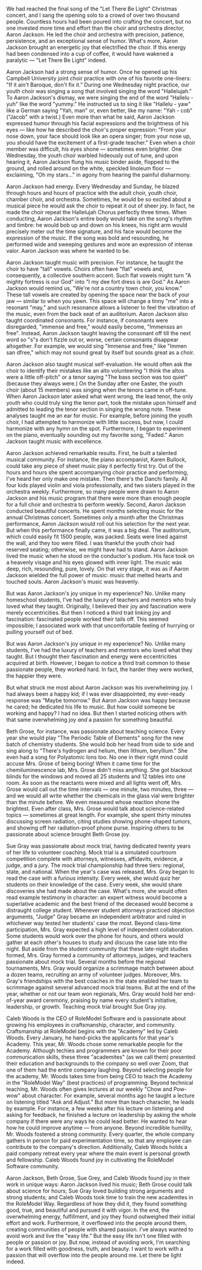 We had reached the final song of the "Let There Be Light" Christmas concert, and I sang the opening solo to a crowd of over two thousand people. Countless hours had been poured into crafting the concert, but no one invested more time and effort than the choir and orchestra director, Aaron Jackson. He led the choir and orchestra with precision, patience, persistence, and an exceptional sense of humor. What's more, Aaron Jackson brought an energetic joy that electrified the choir. If this energy had been condensed into a cup of coffee, it would have wakened a paralytic — "Let There Be Light" indeed.

Aaron Jackson had a strong sense of humor. Once he opened up his Campbell University joint choir practice with one of his favorite one-liners: "If it ain't Baroque, don't fix it.” During one Wednesday night practice, our youth choir was singing a song that involved singing the word "Hallelujah." To Aaron Jackson's dismay, we were singing the end of the word "Hallelu - yuh" like the word "yummy." He instructed us to sing it like "Hallelu - yaw" like a German saying "Yah, man" or, even better, like my name: "Yah - cob" ("Jacob" with a twist.) Even more than what he said, Aaron Jackson expressed humor through his facial expressions and the brightness of his eyes — like how he described the choir's proper expression: "From your nose down, your face should look like an opera singer; from your nose up, you should have the excitement of a first-grade teacher." Even when a choir member was difficult, his eyes shone — sometimes even brighter. One Wednesday, the youth choir warbled hideously out of tune, and upon hearing it, Aaron Jackson flung his music binder aside, flopped to the ground, and rolled around on the white, speckled linoleum floor — exclaiming, "Oh my stars..." in agony from hearing the painful disharmony.

Aaron Jackson had energy. Every Wednesday and Sunday, he blazed through hours and hours of practice with the adult choir, youth choir, chamber choir, and orchestra. Sometimes, he would be so excited about a musical piece he would ask the choir to repeat it out of sheer joy. In fact, he made the choir repeat the Hallelujah Chorus perfectly three times. When conducting, Aaron Jackson's entire body would take on the song's rhythm and timbre: he would bob up and down on his knees, his right arm would precisely meter out the time signature, and his face would become the expression of the music. If the song was bold and resounding, he performed wide and sweeping gestures and wore an expression of intense valor. Aaron Jackson was where he wanted to be.

Aaron Jackson taught music with precision. For instance, he taught the choir to have "tall" vowels. Choirs often have "flat" vowels and, consequently, a collective southern accent. Such flat vowels might turn "A mighty fortress is our God" into "I my dee fort dress is are God." As Aaron Jackson would remind us, "We're not a country town choir, you know.” These tall vowels are created by opening the space near the back of your jaw — similar to when you yawn. This space will change a tinny "me" into a resonant "may," and such resonance allows a listener to feel the vibration of the music, even from the back seat of an auditorium. Aaron Jackson also taught coordinated consonants. For instance, if consonants were disregarded, "immense and free," would easily become, "Immensss an free". Instead, Aaron Jackson taught leaving the consonant off till the next word so "s"s don't fizzle out or, worse, certain consonants disappear altogether. For example, we would sing "Immense and free," like "Immen san dfree," which may not sound great by itself but sounds great as a choir.

Aaron Jackson also taught musical self-evaluation. He would often ask the choir to identify their mistakes like an alto volunteering "I think the altos were a little off-pitch" or a tenor saying "The bass section was too quiet" (because they always were.)  On the Sunday after one Easter, the youth choir (about 15 members) was singing when the tenors came in off-tune. When Aaron Jackson later asked what went wrong, the lead tenor, the only youth who could truly sing the tenor part, took the mistake upon himself and admitted to leading the tenor section in singing the wrong note. These analyses taught me an ear for music. For example, before joining the youth choir, I had attempted to harmonize with little success, but now, I could harmonize with any hymn on the spot. Furthermore, I began to experiment on the piano, eventually sounding out my favorite song, "Faded." Aaron Jackson taught music with excellence.

Aaron Jackson achieved remarkable results. First, he built a talented musical community. For instance, the piano accompanist, Karen Bullock, could take any piece of sheet music play it perfectly first try. Out of the hours and hours she spent accompanying choir practice and performing, I've heard her only make one mistake. Then there's the Danchi family. All four kids played violin and viola professionally, and two sisters played in the orchestra weekly. Furthermore, so many people were drawn to Aaron Jackson and his music program that there were more than enough people for a full choir and orchestra to perform weekly. Second, Aaron Jackson conducted beautiful concerts. He spent months selecting music for the annual Christmas concert. Sometimes only a month after the Christmas performance, Aaron Jackson would roll out his selection for the next year. But when this performance finally came, it was a big deal. The auditorium, which could easily fit 1500 people, was packed. Seats were lined against the wall, and they too were filled. I was thankful the youth choir had reserved seating; otherwise, we might have had to stand. Aaron Jackson lived the music when he stood on the conductor's podium. His face took on a heavenly visage and his eyes glowed with inner light. The music was deep, rich, resounding, pure, lovely. On that very stage, it was as if Aaron Jackson wielded the full power of music: music that melted hearts and touched souls. Aaron Jackson's music was heavenly.

But was Aaron Jackson's joy unique in my experience? No. Unlike many homeschool students, I've had the luxury of teachers and mentors who truly loved what they taught. Originally, I believed their joy and fascination were merely eccentricities. But then I noticed a third trait linking joy and fascination: fascinated people worked their tails off. This seemed impossible; I associated work with that uncomfortable feeling of hurrying or pulling yourself out of bed.

But was Aaron Jackson's joy unique in my experience? No. Unlike many students, I've had the luxury of teachers and mentors who loved what they taught. But I thought their fascination and energy were eccentricities acquired at birth. However, I began to notice a third trait common to these passionate people, they worked hard. In fact, the harder they were worked, the happier they were.

But what struck me most about Aaron Jackson was his overwhelming joy. I had always been a happy kid; if I was ever disappointed, my ever-ready response was "Maybe tomorrow." But Aaron Jackson was happy because he cared; he dedicated his life to music. But how could someone be working and happy? I had no idea. But then I started noticing others with that same overwhelming joy _and_ a passion for something beautiful.

Beth Grose, for instance, was passionate about teaching science. Every year she would play "The Periodic Table of Elements" song for the new batch of chemistry students. She would bob her head from side to side and sing along to "There's hydrogen and helium, then lithium, beryllium." She even had a song for Polyatomic Ions too. No one in their right mind could accuse Mrs. Grose of being boring! When it came time for the chemiluminescence lab, Mrs. Grose didn't miss anything. She got blackout blinds for the windows and moved all 25 students and 12 tables into one room. As soon as the reactants were mixed and all lights went off, Mrs. Grose would call out the time intervals — one minute, two minutes, three — and we would all write whether the chemicals in the glass vial were brighter than the minute before. We even measured whose reaction shone the brightest. Even after class, Mrs. Grose would talk about science-related topics — sometimes at great length. For example, she spent thirty minutes discussing screen radiation, citing studies showing phone-shaped tumors, and showing off her radiation-proof phone purse. Inspiring others to be passionate about science brought Beth Grose joy.

Sue Gray was passionate about mock trial, having dedicated twenty years of her life to volunteer coaching. Mock trial is a simulated courtroom competition complete with attorneys, witnesses, affidavits, evidence, a judge, and a jury. The mock trial championship had three tiers: regional, state, and national. When the year's case was released, Mrs. Gray began to read the case with a furious intensity. Every week, she would quiz her students on their knowledge of the case. Every week, she would share discoveries she had made about the case. What's more, she would often read example testimony in character: an expert witness would become a superlative academic and the best friend of the deceased would become a distraught college student. Whenever student attorneys practiced objection arguments, "Judge" Gray became an independent arbitrator and ruled in whichever way tested her students' case the most. Beyond class-time participation, Mrs. Gray expected a high level of independent collaboration. Some students would work over the phone for hours, and others would gather at each other's houses to study and discuss the case late into the night. But aside from the student community that these late-night studies formed, Mrs. Gray formed a community of attorneys, judges, and teachers passionate about mock trial. Several months before the regional tournaments, Mrs. Gray would organize a scrimmage match between about a dozen teams, recruiting an army of volunteer judges. Moreover, Mrs. Gray's friendships with the best coaches in the state enabled her team to scrimmage against several advanced mock trial teams. But at the end of the year, whether or not our team won regionals, Mrs. Gray would hold her end-of-year award ceremony, praising by name every student's initiative, leadership, or growth. Teaching mock trial brought Sue Gray joy.

Caleb Woods is the CEO of RoleModel Software and is passionate about growing his employees in craftsmanship, character, and community. Craftsmanship at RoleModel begins with the "Academy" led by Caleb Woods. Every January, he hand-picks the applicants for that year's Academy. This year, Mr. Woods chose some remarkable people for the Academy. Although techies and programmers are known for their poor communication skills, these three "academites" (as we call them) presented their education and backgrounds to the company so well over Zoom, that one of them had the entire company laughing. Beyond selecting people for the academy, Mr. Woods takes time from being CEO to teach the Academy in the "RoleModel Way" (best practices) of programming. Beyond technical teaching, Mr. Woods often gives lectures at our weekly "Chow and Pow-wow" about character. For example, several months ago he taught a lecture on listening titled "Ask and Adjust." But more than teach character, he leads by example. For instance, a few weeks after his lecture on listening and asking for feedback, he finished a lecture on leadership by asking the whole company if there were any ways he could lead better. He wanted to hear how he could improve anytime — from anyone. Beyond incredible humility, Mr. Woods fostered a strong community. Every quarter, the whole company gathers in person for paid experimentation time, so that any employee can contribute to the company's direction. Additionally, Caleb Woods holds a paid company retreat every year where the main event is personal growth and fellowship. Caleb Woods found joy in cultivating the RoleModel Software community.

Aaron Jackson, Beth Grose, Sue Grey, and Caleb Woods found joy in their work in unique ways: Aaron Jackson lived his music; Beth Grose could talk about science for hours; Sue Gray loved building strong arguments and strong students; and Caleb Woods took time to train the new academites in the RoleModel Way. Regardless of how they did it, they found something good, true, and beautiful and pursued it with vigor. In the end, the overwhelming energy, fulfillment, and joy they found outweighed their initial effort and work. Furthermore, it overflowed into the people around them, creating communities of people with shared passion. I've always wanted to avoid work and live the "easy life." But the easy life isn't one filled with people or passion or joy. But now, instead of avoiding work, I'm searching for a work filled with goodness, truth, and beauty. I want to work with a passion that will overflow into the people around me. Let there be light indeed.

<div style='display:none'>
Changes to make to essay structure:

The intro needs to say that I am focusing on AJ's joy
It may work to say that I am talking about fulfillment 

Joy woke this sluggard


This is a good essay overall. A few ending thoughts:  
I had trouble in the beginning figuring out where the essay was heading. When you started talking about other teachers, it came as a surprise. If the fogginess was purposeful, I think you can make it better. There needs to be a better introduction.  

</div>

